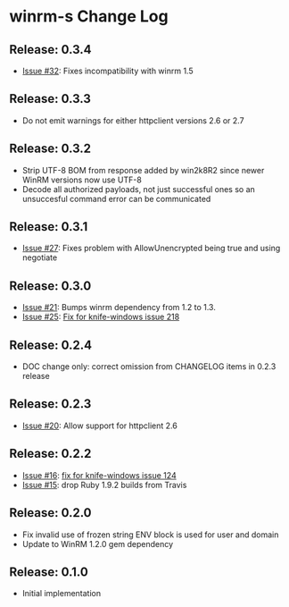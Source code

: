# winrm-s  Change Log
Release: 0.3.4
--------------
* [Issue #32](https://github.com/chef/winrm-s/issues/32): Fixes incompatibility with winrm 1.5

Release: 0.3.3
--------------
* Do not emit warnings for either httpclient versions 2.6 or 2.7

Release: 0.3.2
--------------
* Strip UTF-8 BOM from response added by win2k8R2 since newer WinRM versions now use UTF-8
* Decode all authorized payloads, not just successful ones so an unsuccesful command error can be communicated

Release: 0.3.1
--------------
* [Issue #27](https://github.com/chef/winrm-s/pull/27): Fixes problem with AllowUnencrypted being true and using negotiate

Release: 0.3.0
--------------
* [Issue #21](https://github.com/chef/winrm-s/issues/21): Bumps winrm dependency from 1.2 to 1.3.
* [Issue #25](https://github.com/opscode/winrm-s/pull/25): [Fix for knife-windows issue 218](https://github.com/opscode/knife-windows/issues/218)

Release: 0.2.4
--------------
* DOC change only: correct omission from CHANGELOG items in 0.2.3 release

Release: 0.2.3
--------------
* [Issue #20](https://github.com/chef/winrm-s/pull/20): Allow support for httpclient 2.6

Release: 0.2.2
--------------
* [Issue #16](https://github.com/opscode/winrm-s/pull/16): [fix for knife-windows issue 124](https://github.com/opscode/knife-windows/issues/124)
* [Issue #15](https://github.com/opscode/winrm-s/pull/15): drop Ruby 1.9.2 builds from Travis

Release: 0.2.0
--------------
* Fix invalid use of frozen string ENV block is used for user and domain
* Update to WinRM 1.2.0 gem dependency

Release: 0.1.0
--------------
* Initial implementation
